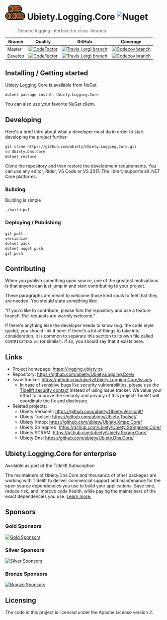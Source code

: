 # ![Logo](https://github.com/ubiety/Ubiety.Logging.Core/raw/develop/images/logs64.png) Ubiety.Logging.Core ![Nuget](https://img.shields.io/nuget/v/Ubiety.Logging.Core.svg?style=flat-square)

> Generic logging interface for class libraries

| Branch  | Quality                                                                                                                                                                                                       | GitHub                                                                                                                                                                                          | Coverage                                                                                                                                                        |
| ------- | ------------------------------------------------------------------------------------------------------------------------------------------------------------------------------------------------------------- | ----------------------------------------------------------------------------------------------------------------------------------------------------------------------------------------------- | --------------------------------------------------------------------------------------------------------------------------------------------------------------- |
| Master  | [![CodeFactor](https://img.shields.io/codefactor/grade/github/ubiety/ubiety.logging.core/master?style=flat-square)](https://www.codefactor.io/repository/github/ubiety/ubiety.logging.core)                   | [![Travis (.org) branch](https://img.shields.io/github/workflow/status/ubiety/ubiety.logging.core/dotnetcore/master?style=flat-square)](https://github.com/ubiety/Ubiety.Logging.Core/actions)  | [![Codecov branch](https://img.shields.io/codecov/c/github/ubiety/Ubiety.Dns.Core/master.svg?style=flat-square)](https://codecov.io/gh/ubiety/Ubiety.Dns.Core)  |
| Develop | [![CodeFactor](https://img.shields.io/codefactor/grade/github/ubiety/ubiety.logging.core/develop?style=flat-square)](https://www.codefactor.io/repository/github/ubiety/ubiety.logging.core/overview/develop) | [![Travis (.org) branch](https://img.shields.io/github/workflow/status/ubiety/ubiety.logging.core/dotnetcore/develop?style=flat-square)](https://github.com/ubiety/Ubiety.Logging.Core/actions) | [![Codecov branch](https://img.shields.io/codecov/c/github/ubiety/Ubiety.Dns.Core/develop.svg?style=flat-square)](https://codecov.io/gh/ubiety/Ubiety.Dns.Core) |

## Installing / Getting started

Ubiety Logging Core is available from NuGet

```shell
dotnet package install Ubiety.Logging.Core
```

You can also use your favorite NuGet client.

## Developing

Here's a brief intro about what a developer must do in order to start developing
the project further:

```shell
git clone https://github.com/ubiety/Ubiety.Logging.Core.git
cd Ubiety.Dns.Core
dotnet restore
```

Clone the repository and then restore the development requirements. You can use
any editor, Rider, VS Code or VS 2017. The library supports all .NET Core
platforms.

### Building

Building is simple

```shell
./build.ps1
```

### Deploying / Publishing

```shell
git pull
versionize
dotnet pack
dotnet nuget push
git push
```

## Contributing

When you publish something open source, one of the greatest motivations is that
anyone can just jump in and start contributing to your project.

These paragraphs are meant to welcome those kind souls to feel that they are
needed. You should state something like:

"If you'd like to contribute, please fork the repository and use a feature
branch. Pull requests are warmly welcome."

If there's anything else the developer needs to know (e.g. the code style
guide), you should link it here. If there's a lot of things to take into
consideration, it is common to separate this section to its own file called
`CONTRIBUTING.md` (or similar). If so, you should say that it exists here.

## Links

- Project homepage: <https://logging.ubiety.ca>
- Repository: <https://github.com/ubiety/Ubiety.Logging.Core/>
- Issue tracker: <https://github.com/ubiety/Ubiety.Logging.Core/issues>
  - In case of sensitive bugs like security vulnerabilities, please use the 
    [Tidelift security contact](https://tidelift.com/security) instead of using issue tracker. 
    We value your effort to improve the security and privacy of this project! Tidelift will coordinate the fix and disclosure.
- Related projects:
  - Ubiety VersionIt: <https://github.com/ubiety/Ubiety.VersionIt/>
  - Ubiety Toolset: <https://github.com/ubiety/Ubiety.Toolset/>
  - Ubiety Xmpp: <https://github.com/ubiety/Ubiety.Xmpp.Core/>
  - Ubiety Stringprep: <https://github.com/ubiety/Ubiety.Stringprep.Core/>
  - Ubiety SCRAM: <https://github.com/ubiety/Ubiety.Scram.Core/>
  - Ubiety Dns: <https://github.com/ubiety/Ubiety.Dns.Core/>

## Ubiety.Logging.Core for enterprise

Available as part of the Tidelift Subscription

The maintainers of Ubiety.Dns.Core and thousands of other packages are working with Tidelift to deliver commercial support and maintenance for the open source dependencies you use to build your applications. Save time, reduce risk, and improve code health, while paying the maintainers of the exact dependencies you use. [Learn more.](https://tidelift.com/subscription/pkg/nuget-ubiety-dns-core?utm_source=nuget-ubiety-dns-core&utm_medium=referral&utm_campaign=enterprise&utm_term=repo)

## Sponsors

### Gold Sponsors

[![Gold Sponsors](https://opencollective.com/ubiety/tiers/gold-sponsor.svg?avatarHeight=36)](https://opencollective.com/ubiety/)

### Silver Sponsors

[![Silver Sponsors](https://opencollective.com/ubiety/tiers/silver-sponsor.svg?avatarHeight=36)](https://opencollective.com/ubiety/)

### Bronze Sponsors

[![Bronze Sponsors](https://opencollective.com/ubiety/tiers/bronze-sponsor.svg?avatarHeight=36)](https://opencollective.com/ubiety/)

## Licensing

The code in this project is licensed under the Apache License version 2.
